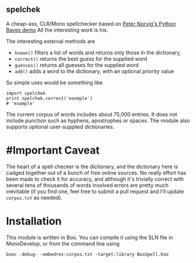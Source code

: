 spelchek
----------

A cheap-ass, CLR/Mono spellchecker based on [Peter Norvig's Python Bayes demo](http://norvig.com/spell-correct.html) All the interesting work is his.

The interesting external methods are

   * `known()` filters a list of words and returns only those in the dictionary,
   * `correct()` returns the best guess for the supplied word
   * `guesses()` returns all guesses for the supplied word
   * `add()` adds a word to the dictionary, with an optional priority value

So simple uses would be something like

    import spelchek
    print spelchek.correct('eaxmple')
    # 'example'

The current corpus of words includes about 75,000 entries. It does not include punction such as hyphens, apostrophes or spaces.  The module also supports optional user-supplied dictionaries.
   
#Important Caveat
========
The heart of a spell checker is the dictionary, and the dictionary here is cadged together out of a bunch of free online sources.  No really effort has been made to check it for accuracy, and although it's trivially correct with several tens of thousands of words involved errors are pretty much inevitable (if you find one, feel free to submit a pull request and I'll update `corpus.txt` as needed).

Installation
============
This module is written in Boo. You can compile it using the SLN file in MonoDevelop, or from the command line using 

    booc -debug- -embedres:corpus.txt -target:library BooSpell.boo
